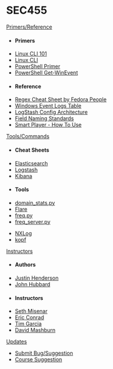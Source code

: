 SEC455
======

[Primers/Reference]()

- #### Primers
-	[Linux CLI 101](/Tools/LinuxCLI101.md)
-	[Linux CLI](/Tools/LinuxCLI.md)
-   [PowerShell Primer](/Tools/PowerShell.md)
-   [PowerShell Get-WinEvent](/Tools/Get-WinEvent.md)
- #### Reference
-	[Regex Cheat Sheet by Fedora People](/Resources/regular-expressions-cheat-sheet-v1.pdf)
-	[Windows Event Logs Table](/Tools/WindowsEventLogsTable.md)
-   [LogStash Config Architecture](/Resources/LogStashConfigArch.md)
-   [Field Naming Standards](/Resources/FieldNameGuidelines.md)
-   [Smart Player - How To Use](/Resources/SmartPlayer.md)

[Tools/Commands]()

- #### Cheat Sheets
-   [Elasticsearch](/Tools/Elasticsearch.md)
-   [Logstash](/Tools/Logstash.md)
-   [Kibana](/Tools/Kibana.md)
- #### Tools
<!-- - [bro](/Tools/bro.md) -->
- [domain_stats.py](/Tools/domain_stats.py.md)
- [Flare](/Tools/Flare.md)
- [freq.py](/Tools/freq.py.md)
- [freq_server.py](/Tools/freq_server.py.md)
<!-- Log Agent - beats -->
- [NXLog](/Tools/NXLog.md)
- [kopf](/Tools/kopf.md)
<!-- Suricata -->

[Instructors]()

-	#### Authors
-	[Justin Henderson](/Instructors/JustinHenderson.md)
-   [John Hubbard](/Instructors/JohnHubbard.md)
-	#### Instructors
-	[Seth Misenar](/Instructors/SethMisenar.md)
-	[Eric Conrad](/Instructors/EricConrad.md)
-	[Tim Garcia](/Instructors/TimGarcia.md)
-   [David Mashburn](/Instructors/DavidMashburn.md)

[Updates]()

- [Submit Bug/Suggestion](/Updates/Bugs.md)
- [Course Suggestion](/Updates/Suggest.md)

